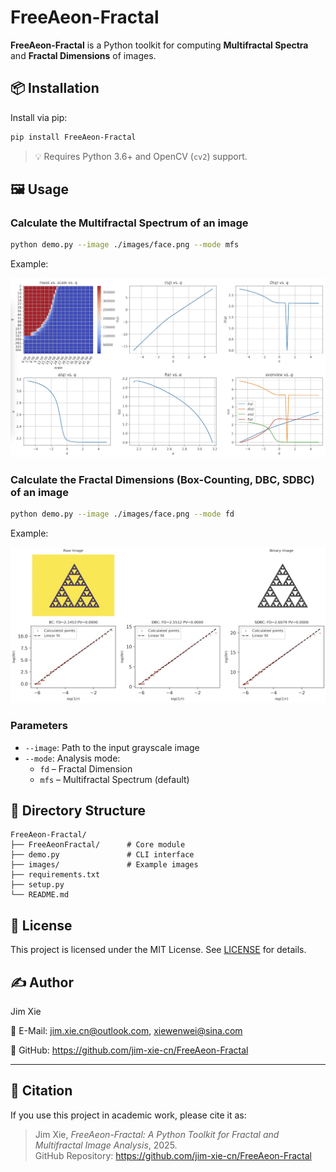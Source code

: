 # FreeAeon-Fractal

**FreeAeon-Fractal** is a Python toolkit for computing **Multifractal Spectra** and **Fractal Dimensions** of images.

## 📦 Installation

Install via pip:

```bash
pip install FreeAeon-Fractal
```

> 💡 Requires Python 3.6+ and OpenCV (`cv2`) support.

## 🖼 Usage

### Calculate the **Multifractal Spectrum** of an image

```bash
python demo.py --image ./images/face.png --mode mfs
```

Example:

![Multifractal Spectrum Input](./images/mfs.png)

### Calculate the **Fractal Dimensions** (Box-Counting, DBC, SDBC) of an image

```bash
python demo.py --image ./images/face.png --mode fd
```

Example:

![Fractal Dimension Input](./images/fd.png)

### Parameters

- `--image`: Path to the input grayscale image  
- `--mode`: Analysis mode:  
  - `fd` – Fractal Dimension  
  - `mfs` – Multifractal Spectrum (default)

## 📁 Directory Structure

```
FreeAeon-Fractal/
├── FreeAeonFractal/      # Core module
├── demo.py               # CLI interface
├── images/               # Example images
├── requirements.txt
├── setup.py
└── README.md
```

## 📄 License

This project is licensed under the MIT License. See [LICENSE](./LICENSE) for details.

## ✍️ Author

Jim Xie  

📧 E-Mail: jim.xie.cn@outlook.com, xiewenwei@sina.com

🔗 GitHub: https://github.com/jim-xie-cn/FreeAeon-Fractal

---

## 🧠 Citation

If you use this project in academic work, please cite it as:

> Jim Xie, *FreeAeon-Fractal: A Python Toolkit for Fractal and Multifractal Image Analysis*, 2025.  
> GitHub Repository: https://github.com/jim-xie-cn/FreeAeon-Fractal
